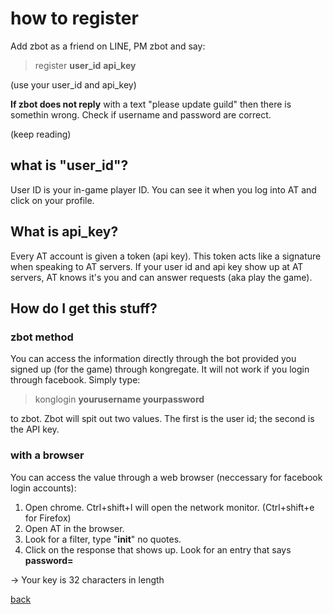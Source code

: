 # how to register
Add zbot as a friend on LINE, PM zbot and say:
>register **user_id** **api_key**

(use your user_id and api_key)

**If zbot does not reply** with a text "please update guild" then there is somethin wrong. Check if username and password are correct. 

(keep reading)
## what is "user_id"?
User ID is your in-game player ID. You can see it when you log into AT and click on your profile.

## What is api_key?

Every AT account is given a token (api key). This token acts like a signature when speaking to AT servers. If your user id and api key show up at AT servers, AT knows it's you and can answer requests (aka play the game).

## How do I get this stuff?

### zbot method

You can access the information directly through the bot provided you signed up (for the game) through kongregate. It will not work if you login through facebook. Simply type: 
>konglogin **yourusername yourpassword** 

to zbot. Zbot will spit out two values. The first is the user id; the second is the API key.

### with a browser

You can access the value through a web browser (neccessary for facebook login accounts):

1. Open chrome. Ctrl+shift+I will open the network monitor. (Ctrl+shift+e for Firefox)
2. Open AT in the browser.
3. Look for a filter, type "**init**" no quotes.
4. Click on the response that shows up. Look for an entry that says **password=**

-> Your key is 32 characters in length

[back](index)
<!--stackedit_data:
eyJoaXN0b3J5IjpbMjEyNjkxMzM2MCw1Nzk4NTE3MzIsMTQyMz
MyMTA3Miw3MzA5OTgxMTZdfQ==
-->